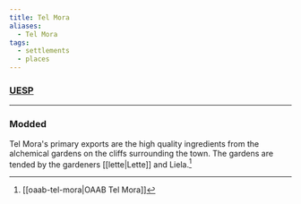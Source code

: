 ```yaml
---
title: Tel Mora
aliases:
  - Tel Mora
tags:
  - settlements
  - places
---
```

### [UESP](https://en.uesp.net/wiki/Morrowind:Tel_Mora)

***
### Modded
Tel Mora's primary exports are the high quality ingredients from the alchemical gardens on the cliffs surrounding the town. The gardens are tended by the gardeners [[lette|Lette]] and Liela.[^1]

[^1]: [[oaab-tel-mora|OAAB Tel Mora]]